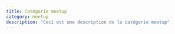 ```yaml
---
title: Catégorie meetup
category: meetup
description: "Ceci est une description de la catégorie meetup"
---
```

